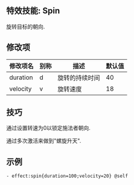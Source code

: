 特效技能: Spin
--------------------------

旋转目标的朝向.

修改项
----------

| 修改项名 | 别称    | 描述                                                                                                    | 默认值 |
|-----------|------------|----------------------------------------------------------------------------------------------------------------|---------------|
| duration         | d     | 旋转的持续时间  | 40             |
| velocity         | v     | 旋转速度 | 18             |

技巧
--------

通过设置转速为0以锁定施法者朝向.

通过多次激活来做到"螺旋升天".

示例
--------
```
- effect:spin{duration=100;velocity=20} @self
```
